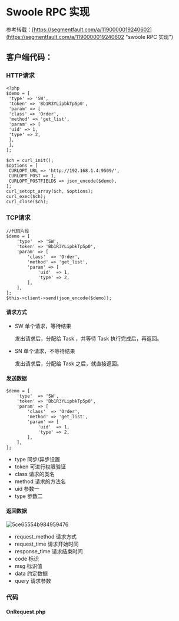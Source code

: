 # Swoole RPC 实现

参考转载：[https://segmentfault.com/a/1190000019240602](https://segmentfault.com/a/1190000019240602 "swoole RPC 实现")

## 客户端代码：

### HTTP请求

```
<?php
$demo = [
 'type' => 'SW',
 'token' => 'Bb1R3YLipbkTp5p0',
 'param' => [
 'class' => 'Order',
 'method' => 'get_list',
 'param' => [
 'uid' => 1,
 'type' => 2,
 ],
 ],
];

$ch = curl_init();
$options = [
 CURLOPT_URL => 'http://192.168.1.4:9509/',
 CURLOPT_POST => 1,
 CURLOPT_POSTFIELDS => json_encode($demo),
];
curl_setopt_array($ch, $options);
curl_exec($ch);
curl_close($ch);
```

### TCP请求

```
//代码片段
$demo = [
    'type'  => 'SW',
    'token' => 'Bb1R3YLipbkTp5p0',
    'param' => [
        'class'  => 'Order',
        'method' => 'get_list',
        'param' => [
            'uid'  => 1,
            'type' => 2,
        ],
    ],
];
$this->client->send(json_encode($demo));
```

#### 请求方式

- SW 单个请求，等待结果
  
  发出请求后，分配给 Task ，并等待 Task 执行完成后，再返回。

- SN 单个请求，不等待结果
  
  发出请求后，分配给 Task 之后，就直接返回。

#### 发送数据

```
$demo = [
    'type'  => 'SW',
    'token' => 'Bb1R3YLipbkTp5p0',
    'param' => [
        'class'  => 'Order',
        'method' => 'get_list',
        'param' => [
            'uid'  => 1,
            'type' => 2,
        ],
    ],
];
```

- type 同步/异步设置
- token 可进行权限验证
- class 请求的类名
- method 请求的方法名
- uid 参数一
- type 参数二

#### 返回数据

![5ce65554b984959476](https://i.loli.net/2019/05/23/5ce65554b984959476.png "数据类型")

- request_method 请求方式
- request_time 请求开始时间
- response_time 请求结束时间
- code 标识
- msg 标识值
- data 约定数据
- query 请求参数

### 代码

#### OnRequest.php


